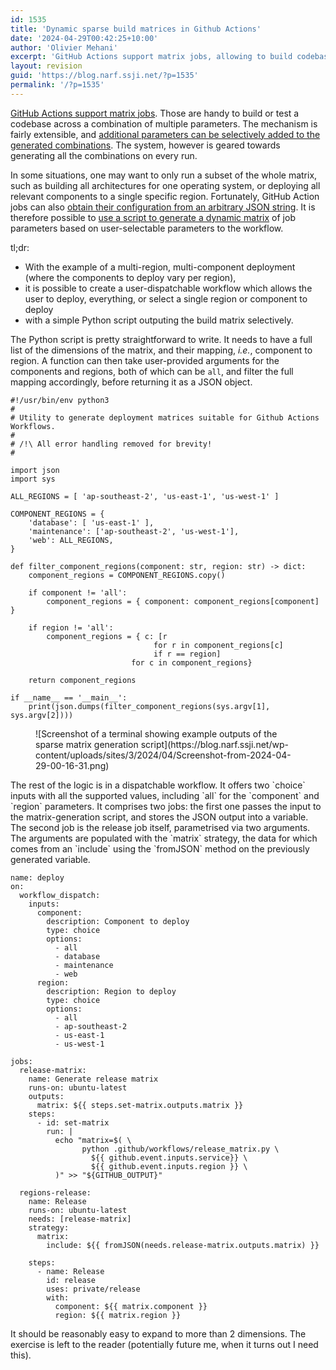 ```yaml
---
id: 1535
title: 'Dynamic sparse build matrices in Github Actions'
date: '2024-04-29T00:42:25+10:00'
author: 'Olivier Mehani'
excerpt: 'GitHub Actions support matrix jobs, allowing to build codebase across multiple parameters. It is also possible to generate dynamic subsets of those parameters using a simple Python script based on intput to a user-dispatchable workflow.'
layout: revision
guid: 'https://blog.narf.ssji.net/?p=1535'
permalink: '/?p=1535'
---
```


[GitHub Actions support matrix jobs](https://docs.github.com/en/actions/using-jobs/using-a-matrix-for-your-jobs). Those are handy to build or test a codebase across a combination of multiple parameters. The mechanism is fairly extensible, and [additional parameters can be selectively added to the generated combinations](https://docs.github.com/en/actions/using-jobs/using-a-matrix-for-your-jobs#expanding-or-adding-matrix-configurations). The system, however is geared towards generating all the combinations on every run.

In some situations, one may want to only run a subset of the whole matrix, such as building all architectures for one operating system, or deploying all relevant components to a single specific region. Fortunately, GitHub Action jobs can also [obtain their configuration from an arbitrary JSON string](https://docs.github.com/en/actions/learn-github-actions/expressions#fromjson). It is therefore possible to [use a script to generate a dynamic matrix](https://stackoverflow.com/questions/59977364/github-actions-how-use-strategy-matrix-with-script) of job parameters based on user-selectable parameters to the workflow.

tl;dr:

- With the example of a multi-region, multi-component deployment (where the components to deploy vary per region),
- it is possible to create a user-dispatchable workflow which allows the user to deploy, everything, or select a single region or component to deploy
- with a simple Python script outputing the build matrix selectively.

The Python script is pretty straightforward to write. It needs to have a full list of the dimensions of the matrix, and their mapping, *i.e.*, component to region. A function can then take user-provided arguments for the components and regions, both of which can be `all`, and filter the full mapping accordingly, before returning it as a JSON object.

```
#!/usr/bin/env python3
#
# Utility to generate deployment matrices suitable for Github Actions Workflows.
#
# /!\ All error handling removed for brevity!
#

import json
import sys

ALL_REGIONS = [ 'ap-southeast-2', 'us-east-1', 'us-west-1' ]

COMPONENT_REGIONS = {
    'database': [ 'us-east-1' ],
    'maintenance': ['ap-southeast-2', 'us-west-1'],
    'web': ALL_REGIONS,
}

def filter_component_regions(component: str, region: str) -> dict:
    component_regions = COMPONENT_REGIONS.copy()

    if component != 'all':
        component_regions = { component: component_regions[component] }

    if region != 'all':
        component_regions = { c: [r
                                for r in component_regions[c]
                                if r == region]
                           for c in component_regions}

    return component_regions

if __name__ == '__main__':
    print(json.dumps(filter_component_regions(sys.argv[1], sys.argv[2])))
```

<div class="wp-block-image"><figure class="aligncenter size-full">![Screenshot of a terminal showing example outputs of the sparse matrix generation script](https://blog.narf.ssji.net/wp-content/uploads/sites/3/2024/04/Screenshot-from-2024-04-29-00-16-31.png)</figure></div>The rest of the logic is in a dispatchable workflow. It offers two `choice` inputs with all the supported values, including `all` for the `component` and `region` parameters. It comprises two jobs: the first one passes the input to the matrix-generation script, and stores the JSON output into a variable. The second job is the release job itself, parametrised via two arguments. The arguments are populated with the `matrix` strategy, the data for which comes from an `include` using the `fromJSON` method on the previously generated variable.

```
name: deploy
on:
  workflow_dispatch:
    inputs:
      component:
        description: Component to deploy
        type: choice
        options:
          - all
          - database
          - maintenance
          - web
      region:
        description: Region to deploy
        type: choice
        options:
          - all
          - ap-southeast-2
          - us-east-1
          - us-west-1

jobs:
  release-matrix:
    name: Generate release matrix
    runs-on: ubuntu-latest
    outputs:
      matrix: ${{ steps.set-matrix.outputs.matrix }}
    steps:
      - id: set-matrix
        run: |
          echo "matrix=$( \
                python .github/workflows/release_matrix.py \
                  ${{ github.event.inputs.service}} \
                  ${{ github.event.inputs.region }} \
          )" >> "${GITHUB_OUTPUT}"

  regions-release:
    name: Release
    runs-on: ubuntu-latest
    needs: [release-matrix]
    strategy:
      matrix:
        include: ${{ fromJSON(needs.release-matrix.outputs.matrix) }}

    steps:
      - name: Release
        id: release
        uses: private/release
        with:
          component: ${{ matrix.component }}
          region: ${{ matrix.region }}
```

It should be reasonably easy to expand to more than 2 dimensions. The exercise is left to the reader (potentially future me, when it turns out I need this).